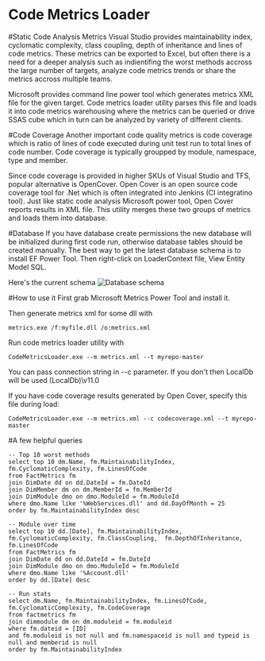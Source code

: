Code Metrics Loader
=================

#Static Code Analysis Metrics
Visual Studio provides maintainability index, cyclomatic complexity, class coupling, depth of inheritance
and lines of code metrics. These metrics can be exported to Excel, but often there is a need
for a deeper analysis such as indientifing the worst methods accross the large number of targets,
analyze code metrics trends or share the metrics accross multiple teams.

Microsoft provides command line power tool which generates metrics XML file for the
given target. Code metrics loader utility parses this file and loads it into code metrics warehousing
where the metrics can be queried or drive SSAS cube which in turn can be analyzed
by variety of different clients.

#Code Coverage
Another important code quality metrics is code coverage which is ratio of lines of code executed during unit test run
to total lines of code number. Code coverage is typically groupped by module, namespace, type and member.

Since code coverage is provided in higher SKUs of Visual Studio and TFS, popular alternative is OpenCover. Open Cover is an open source
code coverage tool for .Net which is often integrated into Jenkins (CI integratino tool).  Just like static code analysis Microsoft
power tool, Open Cover reports results in XML file. This utility merges these two groups of metrics and loads them into database.

#Database
If you have database create permissions the new database will be initialized during first code run,
otherwise database tables should be created manually. The best way to get the latest database schema
is to install EF Power Tool. Then right-click on LoaderContext file, View Entity Model SQL.

Here's the current schema
![Database schema](/../screenshots/CodeMetricsWarehouse.png?raw=true "Database schema")

#How to use it
First grab Microsoft Metrics Power Tool and install it.

Then generate metrics xml for some dll with

```
metrics.exe /f:myfile.dll /o:metrics.xml
```

Run code metrics loader utility with

```
CodeMetricsLoader.exe --m metrics.xml --t myrepo-master
```

You can pass connection string in --c parameter. If you don't
then LocalDb will be used (LocalDb)\v11.0

If you have code coverage results generated by Open Cover, specify this file during load:

```
CodeMetricsLoader.exe --m metrics.xml --c codecoverage.xml --t myrepo-master
```

#A few helpful queries

```
-- Top 10 worst methods
select top 10 dm.Name, fm.MaintainabilityIndex, fm.CyclomaticComplexity, fm.LinesOfCode
from FactMetrics fm
join DimDate dd on dd.DateId = fm.DateId
join DimMember dm on dm.MemberId = fm.MemberId
join DimModule dmo on dmo.ModuleId = fm.ModuleId
where dmo.Name like '%WebServices.dll' and dd.DayOfMonth = 25
order by fm.MaintainabilityIndex desc

-- Module over time
select top 10 dd.[Date], fm.MaintainabilityIndex, fm.CyclomaticComplexity, fm.ClassCoupling,  fm.DepthOfInheritance, fm.LinesOfCode
from FactMetrics fm
join DimDate dd on dd.DateId = fm.DateId
join DimModule dmo on dmo.ModuleId = fm.ModuleId
where dmo.Name like '%Account.dll'
order by dd.[Date] desc

-- Run stats
select dm.Name, fm.MaintainabilityIndex, fm.LinesOfCode, fm.CyclomaticComplexity, fm.CodeCoverage
from factmetrics fm
join dimmodule dm on dm.moduleid = fm.moduleid
where fm.dateid = [ID]
and fm.moduleid is not null and fm.namespaceid is null and typeid is null and memberid is null
order by fm.MaintainabilityIndex 
```
